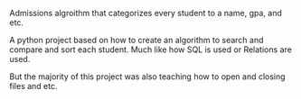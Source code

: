 Admissions algroithm that categorizes every student to a name, gpa, and etc.   

A python project based on how to create an algorithm to search and compare and sort each student. Much like how SQL is used or Relations are used.

But the majority of this project was also teaching how to open and closing files and etc.
